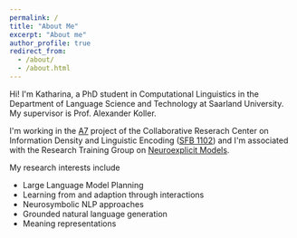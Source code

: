 ```yaml
---
permalink: /
title: "About Me"
excerpt: "About me"
author_profile: true
redirect_from: 
  - /about/
  - /about.html
---
```



Hi! I'm Katharina, a PhD student in Computational Linguistics in the Department of Language Science and Technology at Saarland University. My supervisor is Prof. Alexander Koller.
 
I'm working in the [A7](https://sfb1102.uni-saarland.de/projects/controlling-information-density-in-discourse-generation/) project of the Collaborative Reserach Center on Information Density and Linguistic Encoding ([SFB 1102](https://sfb1102.uni-saarland.de/)) and I'm associated with the Research Training Group on [Neuroexplicit Models](https://www.neuroexplicit.org/). 

My research interests include 
* Large Language Model Planning
* Learning from and adaption through interactions
* Neurosymbolic NLP approaches
* Grounded natural language generation
* Meaning representations


